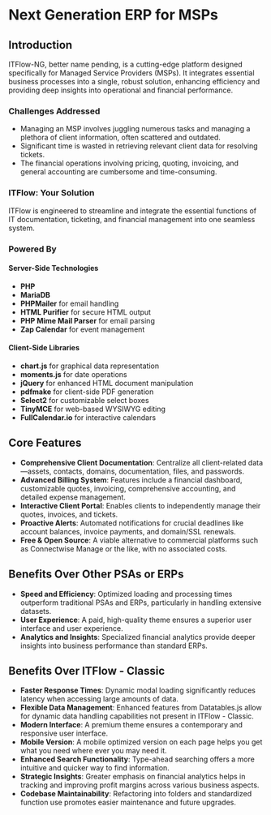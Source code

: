 # Next Generation ERP for MSPs

## Introduction
ITFlow-NG, better name pending, is a cutting-edge platform designed specifically for Managed Service Providers (MSPs). It integrates essential business processes into a single, robust solution, enhancing efficiency and providing deep insights into operational and financial performance.

### Challenges Addressed

- Managing an MSP involves juggling numerous tasks and managing a plethora of client information, often scattered and outdated.
- Significant time is wasted in retrieving relevant client data for resolving tickets.
- The financial operations involving pricing, quoting, invoicing, and general accounting are cumbersome and time-consuming.

### ITFlow: Your Solution

ITFlow is engineered to streamline and integrate the essential functions of IT documentation, ticketing, and financial management into one seamless system.

### Powered By

#### Server-Side Technologies

- **PHP**
- **MariaDB**
- **PHPMailer** for email handling
- **HTML Purifier** for secure HTML output
- **PHP Mime Mail Parser** for email parsing
- **Zap Calendar** for event management

#### Client-Side Libraries

- **chart.js** for graphical data representation
- **moments.js** for date operations
- **jQuery** for enhanced HTML document manipulation
- **pdfmake** for client-side PDF generation
- **Select2** for customizable select boxes
- **TinyMCE** for web-based WYSIWYG editing
- **FullCalendar.io** for interactive calendars

## Core Features

- **Comprehensive Client Documentation**: Centralize all client-related data—assets, contacts, domains, documentation, files, and passwords.
- **Advanced Billing System**: Features include a financial dashboard, customizable quotes, invoicing, comprehensive accounting, and detailed expense management.
- **Interactive Client Portal**: Enables clients to independently manage their quotes, invoices, and tickets.
- **Proactive Alerts**: Automated notifications for crucial deadlines like account balances, invoice payments, and domain/SSL renewals.
- **Free & Open Source**: A viable alternative to commercial platforms such as Connectwise Manage or the like, with no associated costs.

## Benefits Over Other PSAs or ERPs

- **Speed and Efficiency**: Optimized loading and processing times outperform traditional PSAs and ERPs, particularly in handling extensive datasets.
- **User Experience**: A paid, high-quality theme ensures a superior user interface and user experience.
- **Analytics and Insights**: Specialized financial analytics provide deeper insights into business performance than standard ERPs.

## Benefits Over ITFlow - Classic

- **Faster Response Times**: Dynamic modal loading significantly reduces latency when accessing large amounts of data.
- **Flexible Data Management**: Enhanced features from Datatables.js allow for dynamic data handling capabilities not present in ITFlow - Classic.
- **Modern Interface**: A premium theme ensures a contemporary and responsive user interface.
- **Mobile Version**: A mobile optimized version on each page helps you get what you need where ever you may need it.
- **Enhanced Search Functionality**: Type-ahead searching offers a more intuitive and quicker way to find information.
- **Strategic Insights**: Greater emphasis on financial analytics helps in tracking and improving profit margins across various business aspects.
- **Codebase Maintainability**: Refactoring into folders and standardized function use promotes easier maintenance and future upgrades.
